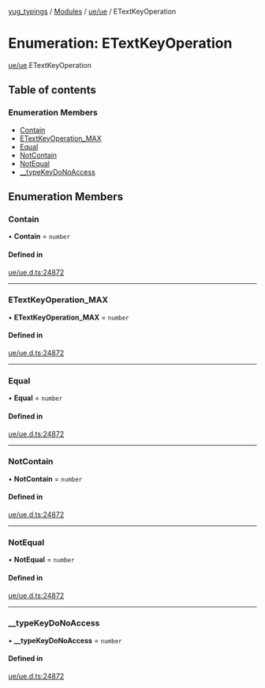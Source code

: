 [yug_typings](../README.md) / [Modules](../modules.md) / [ue/ue](../modules/ue_ue.md) / ETextKeyOperation

# Enumeration: ETextKeyOperation

[ue/ue](../modules/ue_ue.md).ETextKeyOperation

## Table of contents

### Enumeration Members

- [Contain](ue_ue.ETextKeyOperation.md#contain)
- [ETextKeyOperation\_MAX](ue_ue.ETextKeyOperation.md#etextkeyoperation_max)
- [Equal](ue_ue.ETextKeyOperation.md#equal)
- [NotContain](ue_ue.ETextKeyOperation.md#notcontain)
- [NotEqual](ue_ue.ETextKeyOperation.md#notequal)
- [\_\_typeKeyDoNoAccess](ue_ue.ETextKeyOperation.md#__typekeydonoaccess)

## Enumeration Members

### Contain

• **Contain** = `number`

#### Defined in

[ue/ue.d.ts:24872](https://github.com/YugMetaverse/yug_typings/blob/b7d9b19/ue/ue.d.ts#L24872)

___

### ETextKeyOperation\_MAX

• **ETextKeyOperation\_MAX** = `number`

#### Defined in

[ue/ue.d.ts:24872](https://github.com/YugMetaverse/yug_typings/blob/b7d9b19/ue/ue.d.ts#L24872)

___

### Equal

• **Equal** = `number`

#### Defined in

[ue/ue.d.ts:24872](https://github.com/YugMetaverse/yug_typings/blob/b7d9b19/ue/ue.d.ts#L24872)

___

### NotContain

• **NotContain** = `number`

#### Defined in

[ue/ue.d.ts:24872](https://github.com/YugMetaverse/yug_typings/blob/b7d9b19/ue/ue.d.ts#L24872)

___

### NotEqual

• **NotEqual** = `number`

#### Defined in

[ue/ue.d.ts:24872](https://github.com/YugMetaverse/yug_typings/blob/b7d9b19/ue/ue.d.ts#L24872)

___

### \_\_typeKeyDoNoAccess

• **\_\_typeKeyDoNoAccess** = `number`

#### Defined in

[ue/ue.d.ts:24872](https://github.com/YugMetaverse/yug_typings/blob/b7d9b19/ue/ue.d.ts#L24872)
